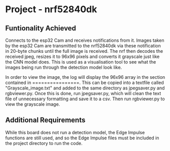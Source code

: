 # Project - nrf52840dk

## Funtionality Achieved
Connects to the esp32 Cam and receives notifications from it. Images taken by the esp32 Cam are
transmitted to the nrf52840dk via these notification in 20-byte chunks until the full image is received.
The nrf then decodes the received jpeg, resizes it to 96x96 pixels and converts it grayscale just like the 
CNN model does. This is used as a visualisation tool to see what the images being run through the detection
model look like.

In order to view the image, the log will display the 96x96 array in the section contained in ================. This can be copied into a textfile called "Grayscale_image.txt" and added to the same directory as jpegsaver.py and rgbviewer.py. Once this is done, run jpegsaver.py, which will clean the text file of unnecessary formatting and save it to a csv. Then run rgbviewer.py to view the grayscale image. 

## Additional Requirements
While this board does not run a detection model, the Edge Impulse functions are still used, and so the Edge Impulse files must be included in the project directory to run the code.